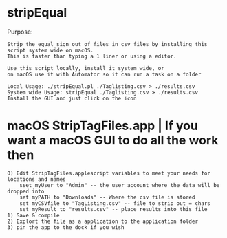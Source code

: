 # stripEqual


Purpose: 

	Strip the equal sign out of files in csv files by installing this script system wide on macOS.
	This is faster than typing a 1 liner or using a editor.

	Use this script locally, install it system wide, or 
    on macOS use it with Automator so it can run a task on a folder

	Local Usage: ./stripEqual.pl ./Taglisting.csv > ./results.csv
 	System wide Usage: stripEqual ./Taglisting.csv > ./results.csv
	Install the GUI and just click on the icon


macOS StripTagFiles.app | If you want a macOS GUI to do all the work then 
=====
	0) Edit StripTagFiles.applescript variables to meet your needs for locations and names
    	sset myUser to "Admin" -- the user account where the data will be dropped into
    	set myPATH to "Downloads" -- Where the csv file is stored
    	set myCSVfile to "TagListing.csv" -- file to strip out = chars
    	set myResult to "results.csv" -- place results into this file
    1) Save & compile
	2) Explort the file as a application to the application folder 
	3) pin the app to the dock if you wish
    